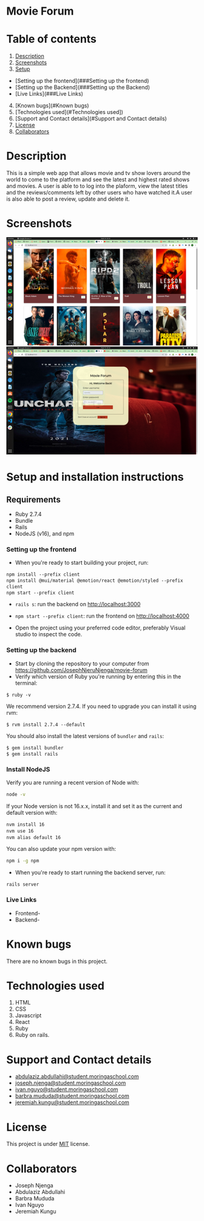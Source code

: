 # Movie Forum

# Table of contents
1. [Description](#Description)
2. [Screenshots](#Screenshots)
3. [Setup](#Setup)
  - [Setting up the frontend](###Setting up the frontend)
  - [Setting up the Backend](###Setting up the Backend)
  - [Live Links](###Live Links)
4. [Known bugs](#Known bugs)
5. [Technologies used](#Technologies used])
6. [Support and Contact details](#Support and Contact details)
7. [License](#License)
8. [Collaborators](#Collaborators)


# Description
This is a simple web app that allows movie and tv show lovers around the world to come to the platform and see the latest and highest rated shows and movies. A user is able to to log into the plaform, view the latest titles and the reviews/comments left by other users who have watched it.A user is also able to post a review, update and delete it.

# Screenshots
![Screenshot1](https://github.com/JosephNjeruNjenga/movie-forum/blob/ft-login-signup/client/src/screenshot1.png)
![screenshot2](https://github.com/JosephNjeruNjenga/movie-forum/blob/ft-login-signup/client/src/screenshot2.png)

# Setup and installation instructions
  ## Requirements
- Ruby 2.7.4
- Bundle 
- Rails
- NodeJS (v16), and npm

### Setting up the frontend
- When you're ready to start building your project, run:

```
npm install --prefix client
npm install @mui/material @emotion/react @emotion/styled --prefix client
npm start --prefix client
```
- `rails s`: run the backend on [http://localhost:3000](http://localhost:3000)
- `npm start --prefix client`: run the frontend on
  [http://localhost:4000](http://localhost:4000)

- Open the project using your preferred code editor, preferably Visual studio to inspect the code.

### Setting up the backend
- Start by cloning the repository to your computer from https://github.com/JosephNjeruNjenga/movie-forum
- Verify which version of Ruby you're running by entering this in the terminal:

```console
$ ruby -v
```

We recommend version 2.7.4. If you need to upgrade you can install it using rvm:

```console
$ rvm install 2.7.4 --default
```

You should also install the latest versions of `bundler` and `rails`:

```console
$ gem install bundler
$ gem install rails
```

### Install NodeJS

Verify you are running a recent version of Node with:

```sh
node -v
```

If your Node version is not 16.x.x, install it and set it as the current and
default version with:

```sh
nvm install 16
nvm use 16
nvm alias default 16
```

You can also update your npm version with:

```sh
npm i -g npm
```
- When you're ready to start running the backend server, run:
 ```
 rails server
 ```
### Live Links
- Frontend-
- Backend-

# Known bugs
There are no known bugs in this project.

# Technologies used
1. HTML
2. CSS
3. Javascript
4. React
5. Ruby
6. Ruby on rails.

# Support and Contact details
- abdulaziz.abdullahi@student.moringaschool.com
- joseph.njenga@student.moringaschool.com
- ivan.nguyo@student.moringaschool.com
- barbra.mududa@student.moringaschool.com
- jeremiah.kungu@student.moringaschool.com

# License
This project is under [MIT](https://github.com/JosephNjeruNjenga/movie-forum/blob/main/licence) license.

# Collaborators
- Joseph Njenga
- Abdulaziz Abdullahi
- Barbra Mududa
- Ivan Nguyo
- Jeremiah Kungu
